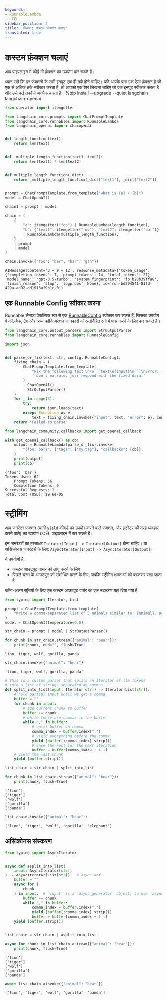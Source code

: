 ```yaml
---
keywords:
- RunnableLambda
- LCEL
sidebar_position: 3
title: 'लैम्बडा: कस्टम फ़ंक्शन चलाएं'
translated: true
---
```


# कस्टम फ़ंक्शन चलाएं

आप पाइपलाइन में कोई भी फ़ंक्शन का उपयोग कर सकते हैं।

ध्यान रखें कि इन फ़ंक्शनों के सभी इनपुट एक ही तर्क होने चाहिए। यदि आपके पास एक ऐसा फ़ंक्शन है जो एक से अधिक तर्क स्वीकार करता है, तो आपको एक रैपर लिखना चाहिए जो एक इनपुट स्वीकार करता है और उसे कई तर्कों में अनपैक करता है।
%pip install --upgrade --quiet langchain langchain-openai

```python
from operator import itemgetter

from langchain_core.prompts import ChatPromptTemplate
from langchain_core.runnables import RunnableLambda
from langchain_openai import ChatOpenAI


def length_function(text):
    return len(text)


def _multiple_length_function(text1, text2):
    return len(text1) * len(text2)


def multiple_length_function(_dict):
    return _multiple_length_function(_dict["text1"], _dict["text2"])


prompt = ChatPromptTemplate.from_template("what is {a} + {b}")
model = ChatOpenAI()

chain1 = prompt | model

chain = (
    {
        "a": itemgetter("foo") | RunnableLambda(length_function),
        "b": {"text1": itemgetter("foo"), "text2": itemgetter("bar")}
        | RunnableLambda(multiple_length_function),
    }
    | prompt
    | model
)
```

```python
chain.invoke({"foo": "bar", "bar": "gah"})
```

```output
AIMessage(content='3 + 9 = 12', response_metadata={'token_usage': {'completion_tokens': 7, 'prompt_tokens': 14, 'total_tokens': 21}, 'model_name': 'gpt-3.5-turbo', 'system_fingerprint': 'fp_b28b39ffa8', 'finish_reason': 'stop', 'logprobs': None}, id='run-bd204541-81fd-429a-ad92-dd1913af9b1c-0')
```

## एक Runnable Config स्वीकार करना

Runnable लैम्बडा वैकल्पिक रूप से एक [RunnableConfig](https://api.python.langchain.com/en/latest/runnables/langchain_core.runnables.config.RunnableConfig.html#langchain_core.runnables.config.RunnableConfig) स्वीकार कर सकते हैं, जिसका उपयोग वे कॉलबैक, टैग और अन्य कॉन्फ़िगरेशन जानकारी को अंतर्निहित रनों में पास करने के लिए कर सकते हैं।

```python
from langchain_core.output_parsers import StrOutputParser
from langchain_core.runnables import RunnableConfig
```

```python
import json


def parse_or_fix(text: str, config: RunnableConfig):
    fixing_chain = (
        ChatPromptTemplate.from_template(
            "Fix the following text:\n\n```text\n{input}\n```\nError: {error}"
            " Don't narrate, just respond with the fixed data."
        )
        | ChatOpenAI()
        | StrOutputParser()
    )
    for _ in range(3):
        try:
            return json.loads(text)
        except Exception as e:
            text = fixing_chain.invoke({"input": text, "error": e}, config)
    return "Failed to parse"
```

```python
from langchain_community.callbacks import get_openai_callback

with get_openai_callback() as cb:
    output = RunnableLambda(parse_or_fix).invoke(
        "{foo: bar}", {"tags": ["my-tag"], "callbacks": [cb]}
    )
    print(output)
    print(cb)
```

```output
{'foo': 'bar'}
Tokens Used: 62
	Prompt Tokens: 56
	Completion Tokens: 6
Successful Requests: 1
Total Cost (USD): $9.6e-05
```

# स्ट्रीमिंग

आप जनरेटर फ़ंक्शन (यानी `yield` कीवर्ड का उपयोग करने वाले फ़ंक्शन, और इटरेटर की तरह व्यवहार करने वाले) का उपयोग LCEL पाइपलाइन में कर सकते हैं।

इन जनरेटरों का हस्ताक्षर `Iterator[Input] -> Iterator[Output]` होना चाहिए। या असिंक्रोनस जनरेटरों के लिए: `AsyncIterator[Input] -> AsyncIterator[Output]`।

ये उपयोगी हैं:
- कस्टम आउटपुट पार्सर को लागू करने के लिए
- पिछले चरण के आउटपुट को संशोधित करने के लिए, जबकि स्ट्रीमिंग क्षमताओं को बरकरार रखा जाता है

कॉमा-अलग सूचियों के लिए एक कस्टम आउटपुट पार्सर का एक उदाहरण यहां दिया गया है:

```python
from typing import Iterator, List

prompt = ChatPromptTemplate.from_template(
    "Write a comma-separated list of 5 animals similar to: {animal}. Do not include numbers"
)
model = ChatOpenAI(temperature=0.0)

str_chain = prompt | model | StrOutputParser()
```

```python
for chunk in str_chain.stream({"animal": "bear"}):
    print(chunk, end="", flush=True)
```

```output
lion, tiger, wolf, gorilla, panda
```

```python
str_chain.invoke({"animal": "bear"})
```

```output
'lion, tiger, wolf, gorilla, panda'
```

```python
# This is a custom parser that splits an iterator of llm tokens
# into a list of strings separated by commas
def split_into_list(input: Iterator[str]) -> Iterator[List[str]]:
    # hold partial input until we get a comma
    buffer = ""
    for chunk in input:
        # add current chunk to buffer
        buffer += chunk
        # while there are commas in the buffer
        while "," in buffer:
            # split buffer on comma
            comma_index = buffer.index(",")
            # yield everything before the comma
            yield [buffer[:comma_index].strip()]
            # save the rest for the next iteration
            buffer = buffer[comma_index + 1 :]
    # yield the last chunk
    yield [buffer.strip()]
```

```python
list_chain = str_chain | split_into_list
```

```python
for chunk in list_chain.stream({"animal": "bear"}):
    print(chunk, flush=True)
```

```output
['lion']
['tiger']
['wolf']
['gorilla']
['panda']
```

```python
list_chain.invoke({"animal": "bear"})
```

```output
['lion', 'tiger', 'wolf', 'gorilla', 'elephant']
```

## असिंक्रोनस संस्करण

```python
from typing import AsyncIterator


async def asplit_into_list(
    input: AsyncIterator[str],
) -> AsyncIterator[List[str]]:  # async def
    buffer = ""
    async for (
        chunk
    ) in input:  # `input` is a `async_generator` object, so use `async for`
        buffer += chunk
        while "," in buffer:
            comma_index = buffer.index(",")
            yield [buffer[:comma_index].strip()]
            buffer = buffer[comma_index + 1 :]
    yield [buffer.strip()]


list_chain = str_chain | asplit_into_list
```

```python
async for chunk in list_chain.astream({"animal": "bear"}):
    print(chunk, flush=True)
```

```output
['lion']
['tiger']
['wolf']
['gorilla']
['panda']
```

```python
await list_chain.ainvoke({"animal": "bear"})
```

```output
['lion', 'tiger', 'wolf', 'gorilla', 'panda']
```
